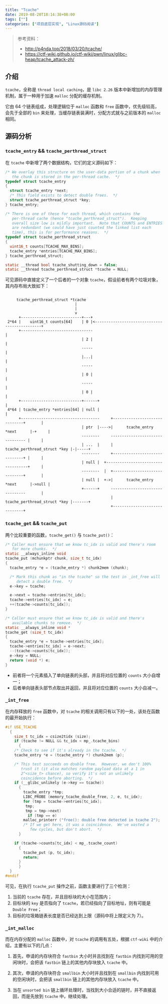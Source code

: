 ```yaml
---
title: "Tcache"
date: 2019-08-20T18:14:38+08:00
tags: [""]
categories: ["项目底层实现", "Linux源码阅读"]
---
```


> 参考资料：
>
> - <http://p4nda.top/2018/03/20/tcache/>
> - <https://ctf-wiki.github.io/ctf-wiki/pwn/linux/glibc-heap/tcache_attack-zh/>


## 介绍

`tcache`，全称是 `thread local caching`，是 `libc 2.26` 版本中新增加的内存管理机制，属于一种用于加速 `malloc` 分配的缓存机制。

它由 64 个链表组成，处理逻辑位于 `malloc` 函数和 `free` 函数中，优先级较高，会先于全部的 `bin` 来处理，当缓存链表装满时，分配方式就与之前版本的 `malloc` 相同。

## 源码分析

### `tcache_entry` && `tcache_perthread_struct`

在 `tcache` 中新增了两个数据结构，它们的定义源码如下：

```c
/* We overlay this structure on the user-data portion of a chunk when
   the chunk is stored in the per-thread cache.  */
typedef struct tcache_entry
{
  struct tcache_entry *next;
  /* This field exists to detect double frees.  */
  struct tcache_perthread_struct *key;
} tcache_entry;

/* There is one of these for each thread, which contains the
   per-thread cache (hence "tcache_perthread_struct").  Keeping
   overall size low is mildly important.  Note that COUNTS and ENTRIES
   are redundant (we could have just counted the linked list each
   time), this is for performance reasons.  */
typedef struct tcache_perthread_struct
{
  uint16_t counts[TCACHE_MAX_BINS];
  tcache_entry *entries[TCACHE_MAX_BINS];
} tcache_perthread_struct;

static __thread bool tcache_shutting_down = false;
static __thread tcache_perthread_struct *tcache = NULL;
```

可见源码中直接定义了一个后者的一个对象 `tcache`，假设前者有两个垃圾对象，其内存布局大致如下：

```
                                                                                       
     tcache_perthread_struct *tcache                                                   
                               |                                                       
                               |                                                       
                               v                                                       
      +---------------------------+---+                                                
 2*64 |    uint16_t counts[64]    | 0 |<----------------------------------------------+
      +--------------------------------                                               |
                                  | 2 |                                               |
                                  -----                                               |
                                  |...|                                               |
                                  -----                                               |
                                  | 0 |                                               |
                                  -----                                               |
                                  | 0 |                                               |
      +---------------------------+------+                                            |
 4*64 | tcache_entry *entries[64] | null |                                            |
      +-----------------------------------     +------------------------------+       |
                                  | ptr  |---->|      tcache_entry *next      |-+     |
                                  --------     -------------------------------- |     |
                                  | ...  |     | tcache_perthread_struct *key |-|-----+
                                  --------     +------------------------------+ |     |
                                  | null |  +-----------------------------------+     |
                                  --------  |  +------------------------------+       |
                                  | null |  +->|      tcache_entry *next      |->null |
                                  +------+     --------------------------------       |
                                               | tcache_perthread_struct *key |-------+
                                               +------------------------------+        
```

### `tcache_get` && `tcache_put`

两个比较重要的函数，`tcache_get()` 与 `tcache_put()`：

```c
/* Caller must ensure that we know tc_idx is valid and there's room
   for more chunks.  */
static __always_inline void
tcache_put (mchunkptr chunk, size_t tc_idx)
{
  tcache_entry *e = (tcache_entry *) chunk2mem (chunk);

  /* Mark this chunk as "in the tcache" so the test in _int_free will
     detect a double free.  */
  e->key = tcache;

  e->next = tcache->entries[tc_idx];
  tcache->entries[tc_idx] = e;
  ++(tcache->counts[tc_idx]);
}

/* Caller must ensure that we know tc_idx is valid and there's
   available chunks to remove.  */
static __always_inline void *
tcache_get (size_t tc_idx)
{
  tcache_entry *e = tcache->entries[tc_idx];
  tcache->entries[tc_idx] = e->next;
  --(tcache->counts[tc_idx]);
  e->key = NULL;
  return (void *) e;
}
```

- 前者将一个元素插入了单向链表的头部，并且将对应位置的 `counts` 大小自增一；
- 后者单向链表头部节点取出并返回，并且将对应位置的 `counts` 大小自减一。

### `_int_free`

在内存释放的 `free` 函数中，对 `tcache` 的相关调用只有以下的一处，该处在函数的最开始执行：

```c
#if USE_TCACHE
  {
    size_t tc_idx = csize2tidx (size);
    if (tcache != NULL && tc_idx < mp_.tcache_bins)
      {
	/* Check to see if it's already in the tcache.  */
	tcache_entry *e = (tcache_entry *) chunk2mem (p);

	/* This test succeeds on double free.  However, we don't 100%
	   trust it (it also matches random payload data at a 1 in
	   2^<size_t> chance), so verify it's not an unlikely
	   coincidence before aborting.  */
	if (__glibc_unlikely (e->key == tcache))
	  {
	    tcache_entry *tmp;
	    LIBC_PROBE (memory_tcache_double_free, 2, e, tc_idx);
	    for (tmp = tcache->entries[tc_idx];
		 tmp;
		 tmp = tmp->next)
	      if (tmp == e)
		malloc_printerr ("free(): double free detected in tcache 2");
	    /* If we get here, it was a coincidence.  We've wasted a
	       few cycles, but don't abort.  */
	  }

	if (tcache->counts[tc_idx] < mp_.tcache_count)
	  {
	    tcache_put (p, tc_idx);
	    return;
	  }
      }
  }
#endif
```

可见，在执行 `tcache_put` 操作之前，函数主要进行了三个检测：

1. 当前的 `tcache` 存在，并且目标块的大小在范围内；
2. 目标块的 `key` 是否指向了 `tcache`，若已经指向了目标地址，则有可能是 `Double Free`；
3. 目标的垃圾箱链表长度是否已经达到上限（源码中将上限定义为 7）。

### `_int_malloc`

而在内存分配的 `malloc` 函数中，对 `tcache` 的调用有五处，根据 `ctf-wiki` 中的介绍，主要有以下的几点：

1. 首先，申请的内存块符合 `fastbin` 大小时并且找到在 `fastbin` 内找到可用的空闲块时，会把该 `fastbin` 链上的其他内存块放入 `tcache` 中。

2. 其次，申请的内存块符合 `smallbin` 大小时并且找到在 `smallbin` 内找到可用的空闲块时，会把该 `smallbin` 链上的其他内存块放入 `tcache` 中。
3. 当在 `unsorted bin` 链上循环处理时，当找到大小合适的链时，并不直接返回，而是先放到 `tcache` 中，继续处理。
